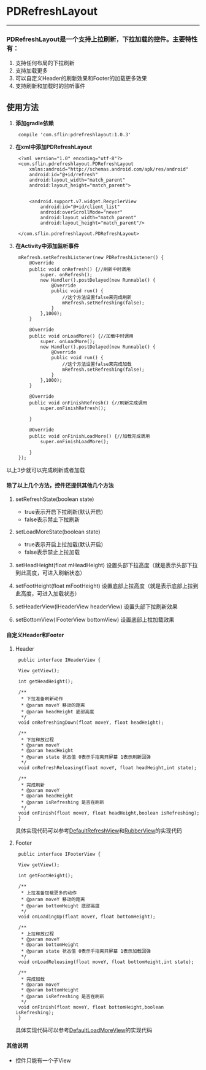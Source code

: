 # PDRefreshLayout
***

### PDRefreshLayout是一个支持上拉刷新，下拉加载的控件。主要特性有：

1. 支持任何布局的下拉刷新
2. 支持加载更多
3. 可以自定义Header的刷新效果和Footer的加载更多效果
4. 支持刷新和加载时的监听事件

## 使用方法
1. **添加gradle依赖**
	
		compile 'com.sflin:pdrefreshlayout:1.0.3'
		
2. **在xml中添加PDRefreshLayout**

		<?xml version="1.0" encoding="utf-8"?>
		<com.sflin.pdrefreshlayout.PDRefreshLayout
		    xmlns:android="http://schemas.android.com/apk/res/android"
		    android:id="@+id/refresh"
		    android:layout_width="match_parent"
		    android:layout_height="match_parent">
		
		
		    <android.support.v7.widget.RecyclerView
                android:id="@+id/client_list"
                android:overScrollMode="never"
                android:layout_width="match_parent"
                android:layout_height="match_parent"/>
		
		</com.sflin.pdrefreshlayout.PDRefreshLayout>

3. **在Activity中添加监听事件**

		mRefresh.setRefreshListener(new PDRefreshListener() {
            @Override
            public void onRefresh() {//刷新中时调用
            	super. onRefresh();
            	new Handler().postDelayed(new Runnable() {
                    @Override
                    public void run() {
                    	//这个方法设置false来完成刷新
                        mRefresh.setRefreshing(false);
                    }
                },1000);
            }

            @Override
            public void onLoadMore() {//加载中时调用
            	super. onLoadMore();
            	new Handler().postDelayed(new Runnable() {
                    @Override
                    public void run() {
                    	//这个方法设置false来完成加载
                        mRefresh.setRefreshing(false);
                    }
                },1000);
            }

            @Override
            public void onFinishRefresh() {//刷新完成调用
                super.onFinishRefresh();
                
            }

            @Override
            public void onFinishLoadMore() {//加载完成调用
                super.onFinishLoadMore();
                
            }
        });
        
  以上3步就可以完成刷新或者加载
  
#### 除了以上几个方法，控件还提供其他几个方法
1. setRefreshState(boolean state)
	* true表示开启下拉刷新(默认开启)
	* false表示禁止下拉刷新
	
2. setLoadMoreState(boolean state)
	* true表示开启上拉加载(默认开启)
	* false表示禁止上拉加载

3. setHeadHeight(float mHeadHeight) 设置头部下拉高度（就是表示头部下拉到此高度，可进入刷新状态）

4. setFootHeight(float mFootHeight) 设置底部上拉高度（就是表示底部上拉到此高度，可进入加载状态）

5. setHeaderView(IHeaderView headerView) 设置头部下拉刷新效果

6. setBottomView(IFooterView bottomView) 设置底部上拉加载效果

#### 自定义Header和Footer

1. Header

		public interface IHeaderView {

	    View getView();
	
	    int getHeadHeight();
	
	    /**
	     * 下拉准备刷新动作
	     * @param moveY 移动的距离
	     * @param headHeight 底部高度
	     */
	    void onRefreshingDown(float moveY, float headHeight);
	
	    /**
	     * 下拉释放过程
	     * @param moveY
	     * @param headHeight
	     * @param state 状态值 0表示手指离开屏幕 1表示刷新回弹
	     */
	    void onRefreshReleasing(float moveY, float headHeight,int state);
	
	    /**
	     * 完成刷新
	     * @param moveY
	     * @param headHeight
	     * @param isRefreshing 是否在刷新
	     */
	    void onFinish(float moveY, float headHeight,boolean isRefreshing);
		}		
		
	具体实现代码可以参考[DefaultRefreshView](https://github.com/HellForGate/PDRefreshLayout/blob/master/pdrefreshlayout/src/main/java/com/sflin/pdrefreshlayout/Header/DefaultRefreshView.java)和[RubberView](https://github.com/HellForGate/PDRefreshLayout/blob/master/pdrefreshlayout/src/main/java/com/sflin/pdrefreshlayout/Header/RubberView.java)的实现代码
	
2. Footer

		public interface IFooterView {

	    View getView();
	
	    int getFootHeight();
	
	    /**
	     * 上拉准备加载更多的动作
	     * @param moveY 移动的距离
	     * @param bottomHeight 底部高度
	     */
	    void onLoadingUp(float moveY, float bottomHeight);
	
	    /**
	     * 上拉释放过程
	     * @param moveY
	     * @param bottomHeight
	     * @param state 状态值 0表示手指离开屏幕 1表示加载回弹
	     */
	    void onLoadReleasing(float moveY, float bottomHeight,int state);
	
	    /**
	     * 完成加载
	     * @param moveY
	     * @param bottomHeight
	     * @param isRefreshing 是否在刷新
	     */
	    void onFinish(float moveY, float bottomHeight,boolean isRefreshing);
		}
		
	具体实现代码可以参考[DefaultLoadMoreView](https://github.com/HellForGate/PDRefreshLayout/blob/master/pdrefreshlayout/src/main/java/com/sflin/pdrefreshlayout/Footer/DefaultLoadMoreView.java)的实现代码
	
#### 其他说明
* 控件只能有一个子View